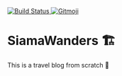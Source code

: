 <a href="https://travis-ci.com/180312/siamawanders">
	<img src="https://travis-ci.com/180312/siamawanders.svg?branch=master" alt="Build Status">
</a>
<a href="https://gitmoji.carloscuesta.me">
	<img src="https://img.shields.io/badge/gitmoji-%20😜%20😍-FFDD67.svg" alt="Gitmoji">
</a>

# SiamaWanders :building_construction:

This is a travel blog from scratch :rocket:
